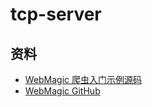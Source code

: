 # tcp-server 


## 资料

- [WebMagic 爬虫入门示例源码](https://github.com/smltq/spring-boot-demo/blob/master/webmagic)
- [WebMagic GitHub](https://github.com/code4craft/webmagic/blob/master/README-zh.md)
